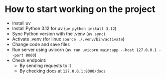 # How to start working on the project
- Install uv
- Install Python 3.12 for uv (`uv python install 3.12`)
- Sync Python version with the .venv (`uv sync`)
- Activate .venv (for linux `source ./.venv/bin/activate`)
- Change code and save files
- Run server using uvicorn (`uv run uvicorn main:app --host 127.0.0.1 --port 8000`)
- Check endpoint:
    - By sending requests to it
    - By checking docs at `127.0.0.1:8000/docs`